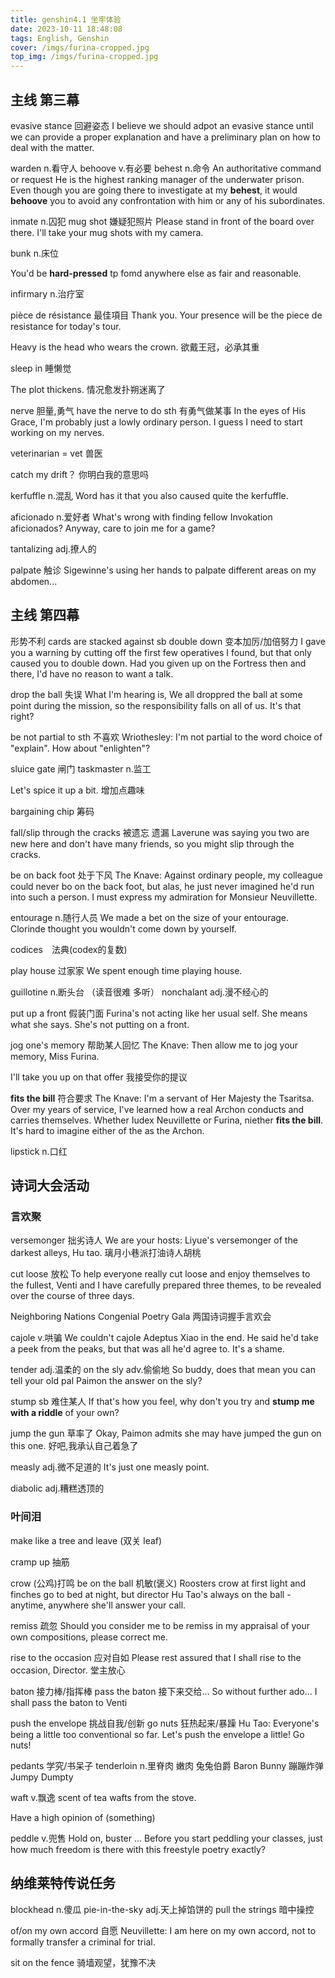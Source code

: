 ```yaml
---
title: genshin4.1 坐牢体验
date: 2023-10-11 18:48:08
tags: English, Genshin
cover: /imgs/furina-cropped.jpg
top_img: /imgs/furina-cropped.jpg
---
```


## 主线 第三幕
evasive stance 回避姿态
I believe we should adpot an evasive stance until we can provide a proper explanation and have a preliminary plan on how to deal with the matter.

warden n.看守人
behoove v.有必要
behest n.命令 An authoritative command or request
He is the highest ranking manager of the underwater prison. Even though you are going there to investigate at my **behest**, it would **behoove** you to avoid any confrontation with him or any of his subordinates.

inmate n.囚犯
mug shot 嫌疑犯照片
Please stand in front of the board over there. I'll take your mug shots with my camera.

bunk n.床位

You'd be **hard-pressed** tp fomd anywhere else as fair and reasonable.

infirmary n.治疗室

pièce de résistance 最佳項目
Thank you. Your presence will be the piece de resistance for today's tour.

Heavy is the head who wears the crown. 欲戴王冠，必承其重

sleep in 睡懒觉

The plot thickens. 情况愈发扑朔迷离了

nerve 胆量,勇气
have the nerve to do sth 有勇气做某事
In the eyes of His Grace, I'm probably just a lowly ordinary person. I guess I need to start working on my nerves.

veterinarian = vet 兽医

catch my drift？ 你明白我的意思吗

kerfuffle n.混乱
Word has it that you also caused quite the kerfuffle.

aficionado n.爱好者
What's wrong with finding fellow Invokation aficionados? Anyway, care to join me for a game?

tantalizing adj.撩人的

palpate 触诊
Sigewinne's using her hands to palpate different areas on my abdomen...

## 主线 第四幕
形势不利 cards are stacked against sb
double down 变本加厉/加倍努力
I gave you a warning by cutting off the first few operatives I found, but that only caused you to double down. Had you given up on the Fortress then and there, I'd have no reason to want a talk.

drop the ball 失误
What I'm hearing is, We all droppred the ball at some point during the mission, so the responsibility falls on all of us. It's that right? 

be not partial to sth 不喜欢
Wriothesley: I'm not partial to the word choice of "explain". How about "enlighten"?

sluice gate 闸门
taskmaster n.监工

Let's spice it up a bit. 增加点趣味

bargaining chip 筹码

fall/slip through the cracks 被遗忘 遗漏
Laverune was saying you two are new here and don't have many friends, so you might slip through the cracks.


be on back foot 处于下风
The Knave: Against ordinary people, my colleague could never bo on the back foot, but alas, he just never imagined he'd run into such a person. I must express my admiration for Monsieur Neuvillette.

entourage n.随行人员
We made a bet on the size of your entourage. Clorinde thought you wouldn't come down by yourself.


codices　法典(codex的复数)

play house 过家家
We spent enough time playing house.

guillotine n.断头台 （读音很难 多听）
nonchalant adj.漫不经心的

put up a front 假装门面
Furina's not acting like her usual self. She means what she says. She's not putting on a front.

jog one's memory 帮助某人回忆
The Knave: Then allow me to jog your memory, Miss Furina.

I'll take you up on that offer 我接受你的提议

**fits the bill** 符合要求
The Knave: I'm a servant of Her Majesty the Tsaritsa. Over my years of service, I've learned how a real Archon conducts and carries themselves. Whether Iudex Neuvillette or Furina, niether **fits the bill**. It's hard to imagine either of the as the Archon.

lipstick n.口红


## 诗词大会活动 
### 言欢聚
versemonger 拙劣诗人
We are your hosts: Liyue's versemonger of the darkest alleys, Hu tao. 璃月小巷派打油诗人胡桃

cut loose 放松
To help everyone really cut loose and enjoy themselves to the fullest, Venti and I have carefully prepared three themes, to be revealed over the course of three days.

Neighboring Nations Congenial Poetry Gala 两国诗词握手言欢会

cajole v.哄骗
We couldn't cajole Adeptus Xiao in the end. He said he'd take a peek from the peaks, but that was all he'd agree to. It's a shame.

tender adj.温柔的
on the sly adv.偷偷地
So buddy, does that mean you can tell your old pal Paimon the answer on the sly?

stump sb 难住某人
If that's how you feel, why don't you try and **stump me with a riddle** of your own?

jump the gun 草率了
Okay, Paimon admits she may have jumped the gun on this one. 好吧,我承认自己着急了

measly adj.微不足道的
It's just one measly point.

diabolic adj.糟糕透顶的


### 叶间泪
make like a tree and leave (双关 leaf)

cramp up 抽筋

crow (公鸡)打鸣
be on the ball 机敏(褒义)
Roosters crow at first light and finches go to bed at night, but director Hu Tao's always on the ball -anytime, anywhere she'll answer your call.

remiss 疏忽
Should you consider me to be remiss in my appraisal of your own compositions, please correct me.

rise to the occasion 应对自如
Please rest assured that I shall rise to the occasion, Director. 堂主放心

baton 接力棒/指挥棒
pass the baton 接下来交给...
So without further ado... I shall pass the baton to Venti

push the envelope 挑战自我/创新
go nuts 狂热起来/暴躁
Hu Tao: Everyone's being a little too conventional so far. Let's push the envelope a little! Go nuts!

pedants 学究/书呆子
tenderloin n.里脊肉 嫩肉
兔兔伯爵 Baron Bunny
蹦蹦炸弹 Jumpy Dumpty

waft v.飘逸
scent of tea wafts from the stove.

Have a high opinion of (something) 

peddle v.兜售
Hold on, buster ... Before you start peddling your classes, just how much freedom is there with this freestyle poetry exactly? 


## 纳维莱特传说任务
blockhead n.傻瓜
pie-in-the-sky adj.天上掉馅饼的 
pull the strings 暗中操控

of/on my own accord 自愿
Neuvillette: I am here on my own accord, not to formally transfer a criminal for trial.

sit on the fence 骑墙观望，犹豫不决